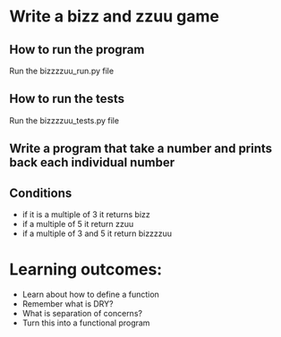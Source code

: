 # Write a bizz and zzuu game
## How to run the program
Run the bizzzzuu_run.py file

## How to run the tests
Run the bizzzzuu_tests.py file

## Write a program that take a number and prints back each individual number
## Conditions
- if it is a multiple of 3 it returns bizz
- if a multiple of 5 it return zzuu
- if a multiple of 3 and 5 it return bizzzzuu


# Learning outcomes:
- Learn about how to define a function
- Remember what is DRY?
- What is separation of concerns?
- Turn this into a functional program